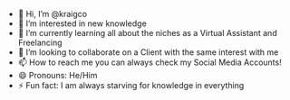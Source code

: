 - 👋 Hi, I’m @kraigco
- 👀 I’m interested in new knowledge
- 🌱 I’m currently learning all about the niches as a Virtual Assistant and Freelancing
- 💞️ I’m looking to collaborate on a Client with the same interest with me
- 📫 How to reach me you can always check my Social Media Accounts!
- 😄 Pronouns: He/Him
- ⚡ Fun fact: I am always starving for knowledge in everything

<!---
kraigco/kraigco is a ✨ special ✨ repository because its `README.md` (this file) appears on your GitHub profile.
You can click the Preview link to take a look at your changes.
--->
